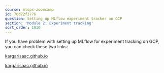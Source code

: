 ```yaml
---
course: mlops-zoomcamp
id: 76d72f3776
question: Setting up MLflow experiment tracker on GCP
section: 'Module 2: Experiment tracking'
sort_order: 1010
---
```


If you have problem with setting up MLflow for experiment tracking on GCP, you can check these two links:

[kargarisaac.github.io](https://kargarisaac.github.io/blog/mlops/data%20engineering/2022/06/15/MLFlow-on-GCP.html)

[kargarisaac.github.io](https://kargarisaac.github.io/blog/mlops/2022/08/26/machine-learning-workflow-orchestration-zenml.html)

